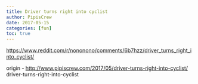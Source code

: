 ```yaml
---
title: Driver turns right into cyclist
author: PipisCrew
date: 2017-05-15
categories: [fun]
toc: true
---
```


https://www.reddit.com/r/nononono/comments/6b7hzz/driver_turns_right_into_cyclist/

origin - http://www.pipiscrew.com/2017/05/driver-turns-right-into-cyclist/ driver-turns-right-into-cyclist
